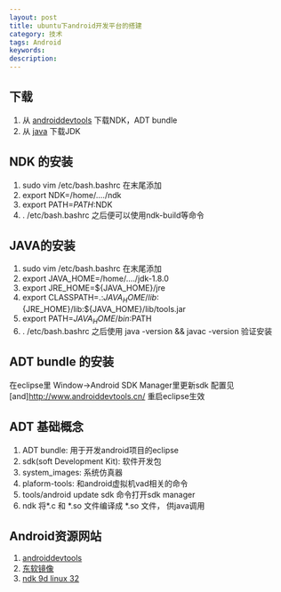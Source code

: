 ```yaml
---
layout: post
title: ubuntu下android开发平台的搭建
category: 技术
tags: Android
keywords: 
description:
---
```


## 下载
1. 从 [androiddevtools](http://www.androiddevtools.cn/) 下载NDK，ADT bundle
2. 从 [java](https://www.java.com/en/download/manual.jsp#lin) 下载JDK

## NDK 的安装
1. sudo vim /etc/bash.bashrc 在末尾添加 
 1. export NDK=/home/..../ndk
 2. export PATH=$PATH:$NDK
2. . /etc/bash.bashrc 之后便可以使用ndk-build等命令
 
## JAVA的安装
1. sudo vim /etc/bash.bashrc 在末尾添加
 1. export JAVA_HOME=/home/..../jdk-1.8.0
 2. export JRE_HOME=${JAVA_HOME}/jre
 3. export CLASSPATH=.:${JAVA_HOME}/lib:${JRE_HOME}/lib:${JAVA_HOME}/lib/tools.jar
 4. export PATH=${JAVA_HOME}/bin:$PATH
2. . /etc/bash.bashrc 之后使用 java -version && javac -version 验证安装
 
## ADT bundle 的安装 
在eclipse里 Window->Android SDK Manager里更新sdk 配置见 [and]http://www.androiddevtools.cn/ 重启eclipse生效

## ADT 基础概念
1. ADT bundle: 用于开发android项目的eclipse
 1. sdk(soft Development Kit): 软件开发包
  1. system_images: 系统仿真器
  2. plaform-tools: 和android虚拟机vad相关的命令
  3. tools/android update sdk 命令打开sdk manager
2. ndk 将*.c 和 *.so 文件编译成 *.so 文件， 供java调用

## Android资源网站
1. [androiddevtools](http://www.androiddevtools.cn/)
2. [东软镜像](http://mirrors.neusoft.edu.cn/android/repository/)
3. [ndk 9d linux 32](http://www.360doc.com/content/15/0822/16/597197_494072869.shtml)

